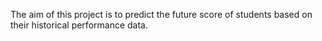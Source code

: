 The aim of this project is to predict the future score of students based on their historical performance data. 

